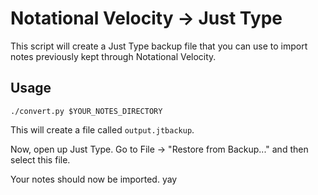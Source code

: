 Notational Velocity → Just Type
================================

This script will create a Just Type backup file that you can use to import notes previously kept through Notational Velocity.

Usage
-----

    ./convert.py $YOUR_NOTES_DIRECTORY

This will create a file called `output.jtbackup`.

Now, open up Just Type. Go to File → "Restore from Backup..." and then select this file.

Your notes should now be imported. yay
